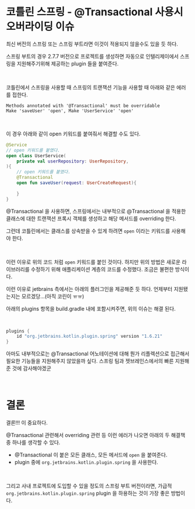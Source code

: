 # 코틀린 스프링 - @Transactional 사용시 오버라이딩 이슈

최신 버전의 스프링 또는 스프링 부트라면 이것이 적용되지 않을수도 있을 듯 하다.

스프링 부트의 경우 2.7.7 버전으로 프로젝트를 생성하면 자동으로 인텔리제이에서 스프링을 지원해주기위해 제공하는 plugin 들을 붙여준다.<br>

<br>

코틀린에서 스프링을 사용할 때 스프링의 트랜잭션 기능을 사용할 때 아래와 같은 에러를 접한다.

```plain
Methods annotated with '@Transactional' must be overridable
Make 'saveUser' 'open', Make 'UserService' 'open'
```

<br>

이 경우 아래와 같이 open 키워드를 붙여줘서 해결할 수도 있다.

```kotlin
@Service
// open 키워드를 붙였다.
open class UserService(
    private val userRepository: UserRepository,
){
    // open 키워드를 붙였다.
    @Transactional
    open fun saveUser(request: UserCreateRequest){
        
    }
}
```



@Transactional 을 사용하면, 스프링에서는 내부적으로 @Transactional 을 적용한 클래스에 대한 트랜잭션 프록시 객체를 생성하고 해당 메서드를 overriding 한다.<br>

그런데 코틀린에서는 클래스를 상속받을 수 있게 하려면 `open` 이라는 키워드를 사용해야 한다.

<br>

이런 이유로 위의 코드 처럼 `open` 키워드를 붙인 것이다. 하지만 위의 방법은 새로운 라이브러리를 수정하기 위해 애플리케이션 계층의 코드를 수정했다. 조금은 불편한 방식이다.<br>

이런 이유로 jetbrains 측에서는 아래의 플러그인을 제공해준 듯 하다. 언제부터 지원됐는지는 모르겠당...(아직 코린이 ㅠㅠ)<br>

아래의 plugins 항목을 build.gradle 내에 포함시켜주면, 위의 이슈는 해결 된다.<br>

<br>

```kotlin
plugins {
    id "org.jetbrains.kotlin.plugin.spring" version "1.6.21"
}
```

아마도 내부적으로는 @Transactional 어노테이션에 대해 뭔가 리플렉션으로 접근해서 필요한 기능들을 지원해주지 않았을까 싶다. 스프링 팀과 젯브레인스에서의 빠른 지원해준 것에 감사해야겠군<br>

<br>

# 결론

결론!!! 이 중요하다.

@Transactional 관련해서 overriding 관련 등 이런 에러가 나오면 아래의 두 해결책 중 하나를 생각할 수 있다.

- @Transactional 이 붙은 모든 클래스, 모든 메서드에 `open` 을 붙여준다.
- plugin 중에 `org.jetbrains.kotlin.plugin.spring` 을 사용한다.

<br>

그리고 사내 프로젝트에 도입할 수 있을 정도의 스프링 부트 버전이라면, 가급적 `org.jetbrains.kotlin.plugin.spring` plugin 을 하용하는 것이 가장 좋은 방법이다.<br>

<br>